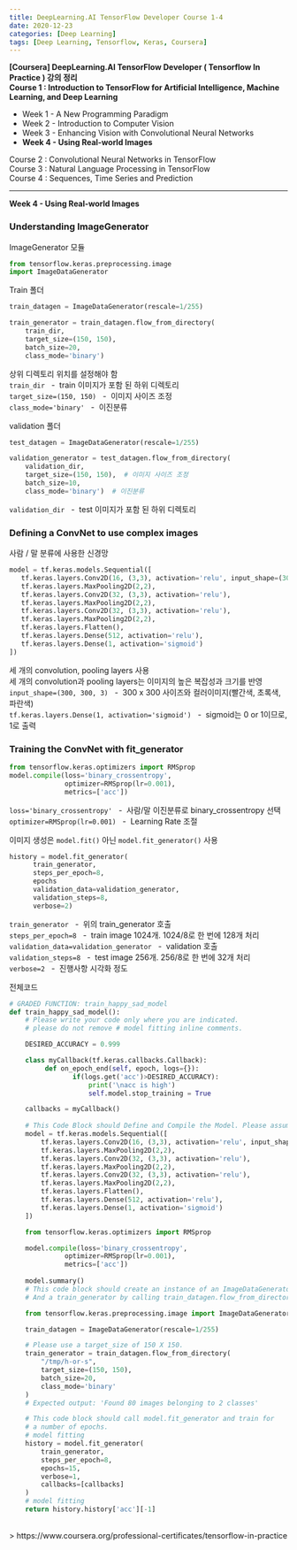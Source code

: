 ```yaml
---
title: DeepLearning.AI TensorFlow Developer Course 1-4
date: 2020-12-23
categories: [Deep Learning]
tags: [Deep Learning, Tensorflow, Keras, Coursera]
---
```


**[Coursera] DeepLearning.AI TensorFlow Developer ( Tensorflow In Practice ) 강의 정리**  
**Course 1 : Introduction to TensorFlow for Artificial Intelligence, Machine Learning, and Deep Learning**
- Week 1 - A New Programming Paradigm
- Week 2 - Introduction to Computer Vision
- Week 3 - Enhancing Vision with Convolutional Neural Networks
- **Week 4 - Using Real-world Images**

Course 2 : Convolutional Neural Networks in TensorFlow  
Course 3 : Natural Language Processing in TensorFlow  
Course 4 : Sequences, Time Series and Prediction

---  

**Week 4 - Using Real-world Images**

### Understanding ImageGenerator
ImageGenerator 모듈
```python
from tensorflow.keras.preprocessing.image
import ImageDataGenerator
```

Train 폴더
```python
train_datagen = ImageDataGenerator(rescale=1/255)

train_generator = train_datagen.flow_from_directory(
    train_dir,  
    target_size=(150, 150),  
    batch_size=20,
    class_mode='binary')  
```
상위 디렉토리 위치를 설정해야 함  
`train_dir`&nbsp;&nbsp; - &nbsp;train 이미지가 포함 된 하위 디렉토리  
`target_size=(150, 150)`&nbsp;&nbsp; - &nbsp;이미지 사이즈 조정  
`class_mode='binary'`&nbsp;&nbsp; - &nbsp;이진분류


validation 폴더
```python
test_datagen = ImageDataGenerator(rescale=1/255)

validation_generator = test_datagen.flow_from_directory( 
    validation_dir,
    target_size=(150, 150),  # 이미지 사이즈 조정
    batch_size=10,
    class_mode='binary')  # 이진분류
```
`validation_dir`&nbsp;&nbsp; - &nbsp;test 이미지가 포함 된 하위 디렉토리


### Defining a ConvNet to use complex images
사람 / 말 분류에 사용한 신경망
```python
model = tf.keras.models.Sequential([
   tf.keras.layers.Conv2D(16, (3,3), activation='relu', input_shape=(300, 300, 3)),
   tf.keras.layers.MaxPooling2D(2,2),
   tf.keras.layers.Conv2D(32, (3,3), activation='relu'),
   tf.keras.layers.MaxPooling2D(2,2),
   tf.keras.layers.Conv2D(32, (3,3), activation='relu'),
   tf.keras.layers.MaxPooling2D(2,2),
   tf.keras.layers.Flatten(),
   tf.keras.layers.Dense(512, activation='relu'),
   tf.keras.layers.Dense(1, activation='sigmoid')
])
```
세 개의 convolution, pooling layers 사용  
세 개의 convolution과 pooling layers는 이미지의 높은 복잡성과 크기를 반영  
`input_shape=(300, 300, 3)`&nbsp;&nbsp; - &nbsp;300 x 300 사이즈와 컬러이미지(빨간색, 초록색, 파란색)  
`tf.keras.layers.Dense(1, activation='sigmoid')`&nbsp;&nbsp; - &nbsp;sigmoid는 0 or 1이므로, 1로 출력  

### Training the ConvNet with fit_generator
```python
from tensorflow.keras.optimizers import RMSprop
model.compile(loss='binary_crossentropy',
              optimizer=RMSprop(lr=0.001),
              metrics=['acc'])
```
`loss='binary_crossentropy'`&nbsp;&nbsp; - &nbsp;사람/말 이진분류로 binary_crossentropy 선택  
`optimizer=RMSprop(lr=0.001)`&nbsp;&nbsp; - &nbsp;Learning Rate 조절


이미지 생성은 `model.fit()` 아닌 `model.fit_generator()` 사용 
```python
history = model.fit_generator(
      train_generator,		
      steps_per_epoch=8,	
      epochs
      validation_data=validation_generator, 
      validation_steps=8,
      verbose=2)			
```
`train_generator`&nbsp;&nbsp; - &nbsp;위의 train_generator 호출  
`steps_per_epoch=8`&nbsp;&nbsp;	- &nbsp;train image 1024개. 1024/8로 한 번에 128개 처리  
`validation_data=validation_generator`&nbsp;&nbsp; -&nbsp; validation 호출  
`validation_steps=8`&nbsp;&nbsp; - &nbsp;test image 256개. 256/8로 한 번에 32개 처리  
`verbose=2`&nbsp;&nbsp; -&nbsp; 진행사항 시각화 정도

전체코드
```python
# GRADED FUNCTION: train_happy_sad_model
def train_happy_sad_model():
    # Please write your code only where you are indicated.
    # please do not remove # model fitting inline comments.

    DESIRED_ACCURACY = 0.999

    class myCallback(tf.keras.callbacks.Callback):
         def on_epoch_end(self, epoch, logs={}):
                if(logs.get('acc')>DESIRED_ACCURACY):
                    print('\nacc is high')
                    self.model.stop_training = True

    callbacks = myCallback()
    
    # This Code Block should Define and Compile the Model. Please assume the images are 150 X 150 in your implementation.
    model = tf.keras.models.Sequential([
        tf.keras.layers.Conv2D(16, (3,3), activation='relu', input_shape=(150, 150, 3)),
        tf.keras.layers.MaxPooling2D(2,2),
        tf.keras.layers.Conv2D(32, (3,3), activation='relu'),
        tf.keras.layers.MaxPooling2D(2,2),
        tf.keras.layers.Conv2D(32, (3,3), activation='relu'),
        tf.keras.layers.MaxPooling2D(2,2),
        tf.keras.layers.Flatten(),
        tf.keras.layers.Dense(512, activation='relu'),
        tf.keras.layers.Dense(1, activation='sigmoid')
    ])

    from tensorflow.keras.optimizers import RMSprop

    model.compile(loss='binary_crossentropy',
              optimizer=RMSprop(lr=0.001),
              metrics=['acc'])
        
    model.summary()
    # This code block should create an instance of an ImageDataGenerator called train_datagen 
    # And a train_generator by calling train_datagen.flow_from_directory

    from tensorflow.keras.preprocessing.image import ImageDataGenerator

    train_datagen = ImageDataGenerator(rescale=1/255)

    # Please use a target_size of 150 X 150.
    train_generator = train_datagen.flow_from_directory(
        "/tmp/h-or-s",
        target_size=(150, 150),
        batch_size=20,
        class_mode='binary'
    )
    # Expected output: 'Found 80 images belonging to 2 classes'

    # This code block should call model.fit_generator and train for
    # a number of epochs.
    # model fitting
    history = model.fit_generator(
        train_generator,
        steps_per_epoch=8,
        epochs=15,
        verbose=1,
        callbacks=[callbacks]    
    )
    # model fitting
    return history.history['acc'][-1]
```

<br/>
> https://www.coursera.org/professional-certificates/tensorflow-in-practice
